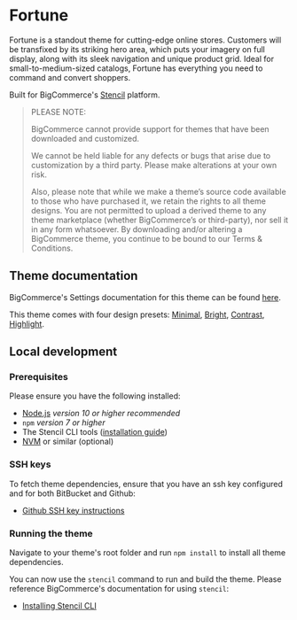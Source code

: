 # Fortune

Fortune is a standout theme for cutting-edge online stores. Customers will be transfixed by its striking hero area, which puts your imagery on full display, along with its sleek navigation and unique product grid. Ideal for small-to-medium-sized catalogs, Fortune has everything you need to command and convert shoppers.

Built for BigCommerce's [Stencil](https://stencil.bigcommerce.com) platform.

> PLEASE NOTE:
>
> BigCommerce cannot provide support for themes that have been downloaded and customized.
>
> We cannot be held liable for any defects or bugs that arise due to customization by a third party. Please make alterations at your own risk.
>
> Also, please note that while we make a theme’s source code available to those who have purchased it, we retain the rights to all theme designs. You are not permitted to upload a derived theme to any theme marketplace (whether BigCommerce’s or third-party), nor sell it in any form whatsoever. By downloading and/or altering a BigCommerce theme, you continue to be bound to our Terms & Conditions.

## Theme documentation

BigCommerce's Settings documentation for this theme can be found [here](https://support.bigcommerce.com/s/article/The-Bigcommerce-Themes-Marketplace).

This theme comes with four design presets:
[Minimal](https://fortune-minimal-demo.mybigcommerce.com),
[Bright](https://fortune-bright-demo.mybigcommerce.com),
[Contrast](https://fortune-contrast-demo.mybigcommerce.com),
[Highlight](https://fortune-highlight-demo.mybigcommerce.com).

## Local development

### Prerequisites

Please ensure you have the following installed:

- [Node.js](https://nodejs.org) _version 10 or higher recommended_
- `npm` _version 7 or higher_
- The Stencil CLI tools ([installation guide](https://stencil.bigcommerce.com/docs/installing-stencil-cli-1))
- [NVM](https://github.com/creationix/nvm) or similar (optional)

### SSH keys

To fetch theme dependencies, ensure that you have an ssh key configured and for both BitBucket and Github:

- [Github SSH key instructions](https://help.github.com/articles/connecting-to-github-with-ssh/)

### Running the theme

Navigate to your theme's root folder and run `npm install` to install all theme dependencies.

You can now use the `stencil` command to run and build the theme. Please reference BigCommerce's documentation for using `stencil`:

- [Installing Stencil CLI](https://developer.bigcommerce.com/stencil-docs/installing-stencil-cli/installing-stencil)
